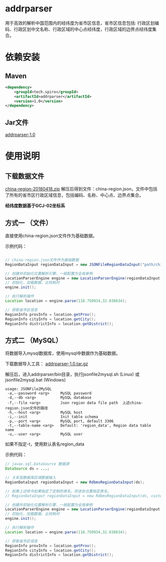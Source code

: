 # addrparser
用于高效的解析中国范围内的经纬度为省市区信息，省市区信息包括: 行政区划编码、行政区划中文名称、行政区域的中心点经纬度，行政区域的边界点经纬度集合。

# 依赖安装
## Maven
```xml
<dependency>
    <groupId>tech.spiro</groupId>
    <artifactId>addrparser</artifactId>
    <version>1.0</version>
</dependency>
```
## Jar文件
[addrparser-1.0](http://repo1.maven.org/maven2/tech/spiro/addrparser/1.0/addrparser-1.0.jar)

# 使用说明
## 下载数据文件
[china-region-20180418.zip](https://github.com/hsp8712/addrparser/releases/download/addrparser-1.0/china-region-20180418.zip)
解压后得到文件：china-region.json，文件中包括了所有的省市区行政区域信息，包括编码、名称、中心点、边界点集合。

**经纬度数据基于GCJ-02坐标系**

## 方式一 （文件）
直接使用china-region.json文件作为基础数据。

示例代码：
```java

// china-region.json文件作为基础数据
RegionDataInput regionDataInput = new JSONFileRegionDataInput("path/china-region.json");

// 创建并初始化位置解析引擎，一般配置为全局单例
LocationParserEngine engine = new LocationParserEngine(regionDataInput);
// 初始化，加载数据，比较耗时
engine.init();

// 执行解析操作
Location location = engine.parse(118.750934,32.038634);

// 获取省市区信息
RegionInfo provInfo = location.getProv();
RegionInfo cityInfo = location.getCity();
RegionInfo districtInfo = location.getDistrict();
```

## 方式二 （MySQL）
将数据导入mysql数据库，使用mysql中数据作为基础数据。

下载数据导入工具：
[addrparser-1.0.tar.gz](https://github.com/hsp8712/addrparser/releases/download/addrparser-1.0/addrparser-1.0.tar.gz)

解压后，进入addrparser/bin目录，执行jsonfile2mysql.sh (Linux) 或 jsonfile2mysql.bat (Windows)

```
usage: JSONFile2MySQL
 -a,--password <arg>     MySQL password
 -d,--db <arg>           MySQL database
 -f,--file <arg>         Json region data file path  上述china-region.json文件的路径
 -h,--host <arg>         MySQL host
 -i,--init               Init table schema
 -p,--port <arg>         MySQL port, default 3306
 -t,--table-name <arg>   Default: 'region_data', Region data table name
 -u,--user <arg>         MySQL user
```

如果不指定-t，使用默认表名region_data

示例代码：
```java
// javax.sql.DataSource 数据源
DataSource ds = ...;

// 关系型数据库区域数据输入
RegionDataInput regionDataInput = new RdbmsRegionDataInput(ds);

// 如果上述命令如果指定了定制的表名，则该处也要指定表名。
// RegionDataInput regionDataInput = new RdbmsRegionDataInput(ds, customTableName);

// 创建并初始化位置解析引擎，一般配置为全局单例
LocationParserEngine engine = new LocationParserEngine(regionDataInput);
// 初始化，加载数据，比较耗时
engine.init();

// 执行解析操作
Location location = engine.parse(118.750934,32.038634);

// 获取省市区信息
RegionInfo provInfo = location.getProv();
RegionInfo cityInfo = location.getCity();
RegionInfo districtInfo = location.getDistrict();
```

